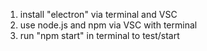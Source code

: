1. install "electron" via terminal and VSC
2. use node.js and npm via VSC with terminal
3. run "npm start" in terminal to test/start
